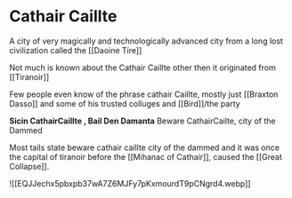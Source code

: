 # Cathair Caillte
A city of very magically and technologically advanced city from a long lost civilization called the [[Daoine Tíre]]

Not much is known about the Cathair Caillte other then it originated from [[Tiranoir]]

Few people even know of the phrase cathair Caillte, mostly just [[Braxton Dasso]] and some of his trusted colluges and [[Bird]]/the party

**Sicin CathairCaillte , Bail Den Damanta**
Beware CathairCailte, city of the Dammed

Most tails state beware cathair caillte city of the dammed and it was once the capital of tiranoir before the [[Mihanac of Cathair]], caused the [[Great Collapse]].



![[EQJJechx5pbxpb37wA7Z6MJFy7pKxmourdT9pCNgrd4.webp]]

